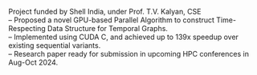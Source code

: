 Project funded by Shell India, under Prof. T.V. Kalyan, CSE<br>
– Proposed a novel GPU-based Parallel Algorithm to construct Time-Respecting Data Structure for Temporal Graphs.<br>
– Implemented using CUDA C, and achieved up to 139x speedup over existing sequential variants.<br>
– Research paper ready for submission in upcoming HPC conferences in Aug-Oct 2024.
